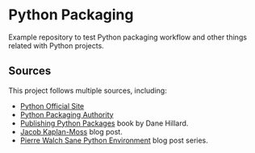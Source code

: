 # Python Packaging
Example repository to test Python packaging workflow and other things related 
with Python projects.

## Sources
This project follows multiple sources, including:
- [Python Official Site](https://www.python.org/)
- [Python Packaging Authority](https://packaging.python.org/en/latest/)
- [Publishing Python
  Packages](https://www.manning.com/books/publishing-python-packages) book by
  Dane Hillard.
- [Jacob
  Kaplan-Moss](https://jacobian.org/2019/nov/11/python-environment-2020/) blog
  post.
- [Pierre Walch Sane Python
  Environment](https://pwal.ch/posts/2019-11-10-sane-python-environment-2020-part-1-isolation/)
  blog post series.
